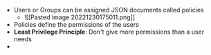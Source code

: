 
- Users or Groups can be assigned JSON documents called policies
	- ![[Pasted image 20221230175011.png]]
- Policies define the permissions of the users
- **Least Privilege Principle**: Don't give more permissions than a user needs
- 